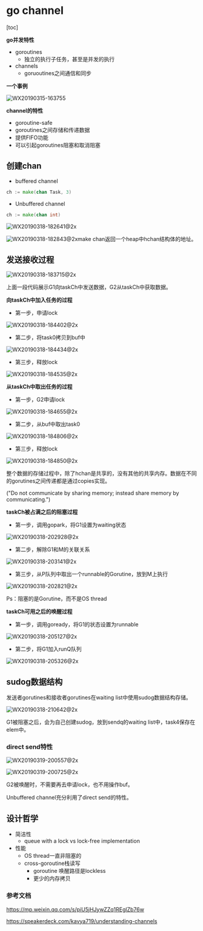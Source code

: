 # go channel

[toc]

**go并发特性**

- goroutines
  - 独立的执行子任务，甚至是并发的执行
- channels
  - goruoutines之间通信和同步

**一个事例**

![WX20190315-163755](images/WX20190315-163755.png)

**channel的特性**

- goroutine-safe
- goroutines之间存储和传递数据
- 提供FIFO功能
- 可以引起goroutines阻塞和取消阻塞

## 创建chan

- buffered channel

```go
ch := make(chan Task, 3)
```

- Unbuffered channel

```go
ch := make(chan int)
```

![WX20190318-182641@2x](images/WX20190318-182641@2x.png)

![WX20190318-182843@2x](images/WX20190318-182843@2x.png)make chan返回一个heap中hchan结构体的地址。

## 发送接收过程

![WX20190318-183715@2x](images/WX20190318-183715@2x.png)

上面一段代码展示G1向taskCh中发送数据，G2从taskCh中获取数据。

**向taskCh中加入任务的过程**

- 第一步，申请lock

![WX20190318-184402@2x](images/WX20190318-184402@2x.png)

- 第二步，将task0拷贝到buf中

![WX20190318-184434@2x](images/WX20190318-184434@2x.png)

- 第三步，释放lock

![WX20190318-184535@2x](images/WX20190318-184535@2x.png)

**从taskCh中取出任务的过程**

- 第一步，G2申请lock

![WX20190318-184655@2x](images/WX20190318-184655@2x.png)

- 第二步，从buf中取出task0

![WX20190318-184806@2x](images/WX20190318-184806@2x.png)

- 第三步，释放lock

![WX20190318-184850@2x](images/WX20190318-184850@2x.png)

整个数据的存储过程中，除了hchan是共享的，没有其他的共享内存。数据在不同的gorutines之间传递都是通过copies实现。

("Do not communicate by sharing memory; instead share memory by communicating.")

**taskCh被占满之后的阻塞过程**

- 第一步，调用gopark，将G1设置为waiting状态

![WX20190318-202928@2x](images/WX20190318-202928@2x.png)

- 第二步，解除G1和M的关联关系

![WX20190318-203141@2x](images/WX20190318-203141@2x.png)

- 第三步，从P队列中取出一个runnable的Gorutine，放到M上执行

![WX20190318-202821@2x](images/WX20190318-202821@2x.png)

Ps：阻塞的是Gorutine，而不是OS thread

**taskCh可用之后的唤醒过程**

- 第一步，调用goready，将G1的状态设置为runnable

![WX20190318-205127@2x](images/WX20190318-205127@2x.png)

- 第二步，将G1加入runQ队列

![WX20190318-205326@2x](images/WX20190318-205326@2x.png)

## sudog数据结构

发送者gorutines和接收者gorutines在waiting list中使用sudog数据结构存储。

![WX20190318-210642@2x](images/WX20190318-210642@2x.png)

G1被阻塞之后，会为自己创建sudog，放到sendq的waiting list中，task4保存在elem中。

### direct send特性

![WX20190319-200557@2x](images/WX20190319-200557@2x.png)

![WX20190319-200725@2x](images/WX20190319-200725@2x.png)

G2被唤醒时，不需要再去申请lock，也不用操作buf。

Unbuffered channel充分利用了direct send的特性。

## 设计哲学

- 简洁性
  - queue with a lock vs lock-free implementation
- 性能
  - OS thread一直非阻塞的
  - cross-goroutine栈读写
    - goroutine 唤醒路径是lockless
    - 更少的内存拷贝

### 参考文档

https://mp.weixin.qq.com/s/piU5jHJywZZq1REglZb76w

https://speakerdeck.com/kavya719/understanding-channels